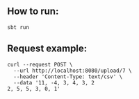 ## How to run:
```
sbt run
```

## Request example:
```
curl --request POST \
  --url http://localhost:8080/upload/7 \
  --header 'Content-Type: text/csv' \
  --data '11, -4, 3, 4, 3, 2
2, 5, 5, 3, 0, 1'
```